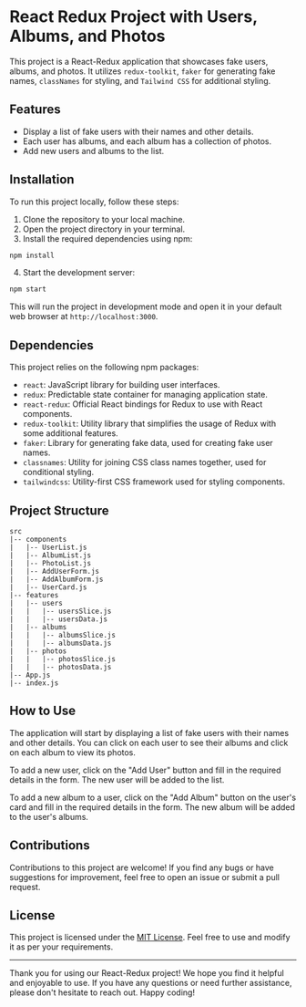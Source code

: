 # React Redux Project with  Users, Albums, and Photos

This project is a React-Redux application that showcases fake users, albums, and photos. It utilizes `redux-toolkit`, `faker` for generating fake names, `classNames` for styling, and `Tailwind CSS` for additional styling.

## Features

- Display a list of fake users with their names and other details.
- Each user has albums, and each album has a collection of photos.
- Add new users and albums to the list.

## Installation

To run this project locally, follow these steps:

1. Clone the repository to your local machine.
2. Open the project directory in your terminal.
3. Install the required dependencies using npm:

```bash
npm install
```

4. Start the development server:

```bash
npm start
```

This will run the project in development mode and open it in your default web browser at `http://localhost:3000`.

## Dependencies

This project relies on the following npm packages:

- `react`: JavaScript library for building user interfaces.
- `redux`: Predictable state container for managing application state.
- `react-redux`: Official React bindings for Redux to use with React components.
- `redux-toolkit`: Utility library that simplifies the usage of Redux with some additional features.
- `faker`: Library for generating fake data, used for creating fake user names.
- `classnames`: Utility for joining CSS class names together, used for conditional styling.
- `tailwindcss`: Utility-first CSS framework used for styling components.

## Project Structure

```
src
|-- components
|   |-- UserList.js
|   |-- AlbumList.js
|   |-- PhotoList.js
|   |-- AddUserForm.js
|   |-- AddAlbumForm.js
|   |-- UserCard.js
|-- features
|   |-- users
|   |   |-- usersSlice.js
|   |   |-- usersData.js
|   |-- albums
|   |   |-- albumsSlice.js
|   |   |-- albumsData.js
|   |-- photos
|   |   |-- photosSlice.js
|   |   |-- photosData.js
|-- App.js
|-- index.js
```

## How to Use

The application will start by displaying a list of fake users with their names and other details. You can click on each user to see their albums and click on each album to view its photos.

To add a new user, click on the "Add User" button and fill in the required details in the form. The new user will be added to the list.

To add a new album to a user, click on the "Add Album" button on the user's card and fill in the required details in the form. The new album will be added to the user's albums.

## Contributions

Contributions to this project are welcome! If you find any bugs or have suggestions for improvement, feel free to open an issue or submit a pull request.

## License

This project is licensed under the [MIT License](LICENSE). Feel free to use and modify it as per your requirements.

---

Thank you for using our React-Redux project! We hope you find it helpful and enjoyable to use. If you have any questions or need further assistance, please don't hesitate to reach out. Happy coding!